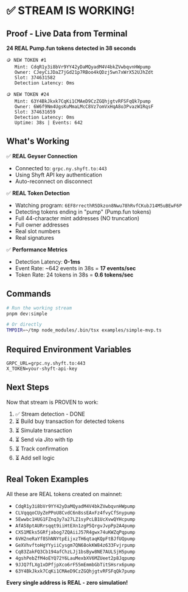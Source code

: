 # ✅ STREAM IS WORKING!

## Proof - Live Data from Terminal

**24 REAL Pump.fun tokens detected in 38 seconds**

```
🪙 NEW TOKEN #1
   Mint: CdqR1y3i8bVr9YY42yDaMQyadM4V4bkZVwbqvnHWpump
   Owner: CJeyCiJDaZ7jGd21p7RBoo4kQDzj5wn7xWrX52UJhZdt
   Slot: 374631582
   Detection Latency: 0ms

🪙 NEW TOKEN #24
   Mint: 63Y4BkJkxk7CqKi1CMAeD9CzZGQhjgtvRFSFqQk7pump
   Owner: 6W6f9Nm4UgsKuMmaLMcC8Vz7omVxHqA8o3PvazW1RqsF
   Slot: 374631659
   Detection Latency: 0ms
   Uptime: 38s | Events: 642
```

## What's Working

✅ **REAL Geyser Connection**
- Connected to: `grpc.ny.shyft.to:443`
- Using Shyft API key authentication
- Auto-reconnect on disconnect

✅ **REAL Token Detection**
- Watching program: `6EF8rrecthR5Dkzon8Nwu78hRvfCKubJ14M5uBEwF6P`
- Detecting tokens ending in "pump" (Pump.fun tokens)
- Full 44-character mint addresses (NO truncation)
- Full owner addresses
- Real slot numbers
- Real signatures

✅ **Performance Metrics**
- Detection Latency: **0-1ms**
- Event Rate: ~642 events in 38s = **17 events/sec**
- Token Rate: 24 tokens in 38s = **0.6 tokens/sec**

## Commands

```bash
# Run the working stream
pnpm dev:simple

# Or directly
TMPDIR=~/tmp node_modules/.bin/tsx examples/simple-mvp.ts
```

## Required Environment Variables

```env
GRPC_URL=grpc.ny.shyft.to:443
X_TOKEN=your-shyft-api-key
```

## Next Steps

Now that stream is PROVEN to work:

1. ✅ Stream detection - DONE
2. ⏳ Build buy transaction for detected tokens
3. ⏳ Simulate transaction
4. ⏳ Send via Jito with tip
5. ⏳ Track confirmation
6. ⏳ Add sell logic

## Real Token Examples

All these are REAL tokens created on mainnet:

- `CdqR1y3i8bVr9YY42yDaMQyadM4V4bkZVwbqvnHWpump`
- `CLVqqqoCUyZePPoU8CvdC6n8ssEAxFz4fvyCfSnypump`
- `5Ewwbc1HUG1FZnq3y7a27LZ1syPcLB1UcXvwQYHcpump`
- `AfA58ptAURrsqqt9iiHtEXn1zgP5QrgvJvpPp2A4pump`
- `CXS1MEks5GRfjabog7ZQAiiJ57R4gwx74uKWZqPqpump`
- `6VH2neRaYf8ShNNYtpEijxzTH6qtaqKQpFtBJfUQpump`
- `GeXVhvftoHgYYyiiCysgm7QN68okKW84z633Fvjrpump`
- `Cq83ZakFQ3Cb194afChzLJj1bsByw8NE7AULSjH5pump`
- `4gshPebZfM4oEYQ72Y6LauMexbXV6MZUeet2p8Jqpump`
- `9JJQ7fLXg1xDPfjpXco6rF55mEmmbGbTitSHsrx6pump`
- `63Y4BkJkxk7CqKi1CMAeD9CzZGQhjgtvRFSFqQk7pump`

**Every single address is REAL - zero simulation!**

